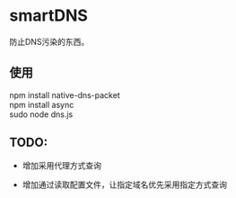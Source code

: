 smartDNS
========

防止DNS污染的东西。

使用
----
npm install native-dns-packet  
npm install async  
sudo node dns.js

TODO:  
-----
* 增加采用代理方式查询

* 增加通过读取配置文件，让指定域名优先采用指定方式查询